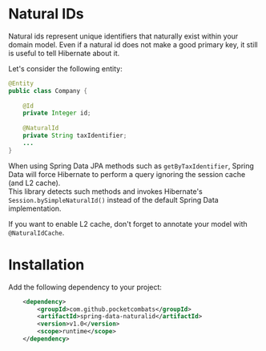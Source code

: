 # Natural IDs
Natural ids represent unique identifiers that naturally exist within your domain model.
Even if a natural id does not make a good primary key, it still is useful to tell Hibernate about it.  

Let's consider the following entity:
```java
@Entity
public class Company {
    
	@Id
	private Integer id;
    
	@NaturalId
	private String taxIdentifier;
	...
}
```
When using Spring Data JPA methods such as `getByTaxIdentifier`, Spring Data will force Hibernate to perform a query ignoring the session cache (and L2 cache).  
This library detects such methods and invokes Hibernate's `Session.bySimpleNaturalId()` instead of the default Spring Data implementation.  

If you want to enable L2 cache, don't forget to annotate your model with `@NaturalIdCache`.  

# Installation
Add the following dependency to your project:  
```xml
    <dependency>
        <groupId>com.github.pocketcombats</groupId>
        <artifactId>spring-data-naturalid</artifactId>
        <version>v1.0</version>
        <scope>runtime</scope>
    </dependency>
```
